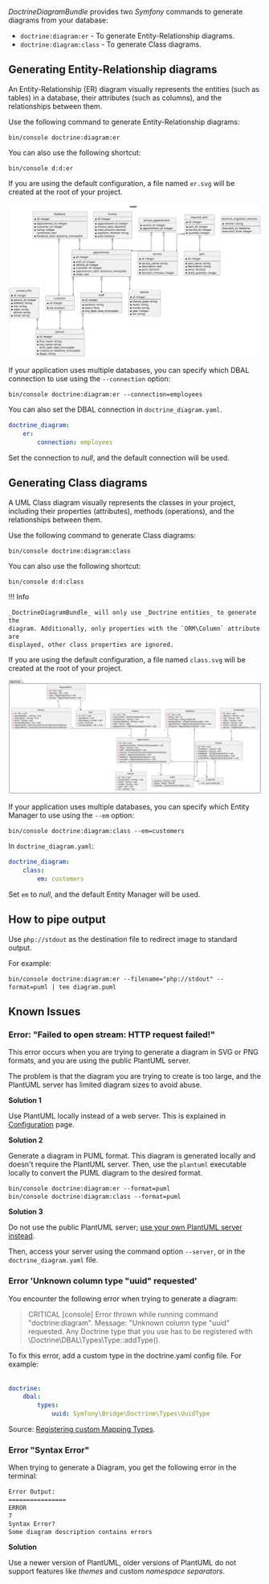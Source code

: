 _DoctrineDiagramBundle_ provides two _Symfony_ commands to generate diagrams
from your database:

* `doctrine:diagram:er` - To generate Entity-Relationship diagrams.
* `doctrine:diagram:class` - To generate Class diagrams.

## Generating Entity-Relationship diagrams

An Entity-Relationship (ER) diagram visually represents the entities (such as
tables) in a database, their attributes (such as columns), and the relationships
between them.

Use the following command to generate Entity-Relationship diagrams:

```console
bin/console doctrine:diagram:er
```

You can also use the following shortcut:

```console
bin/console d:d:er
```

If you are using the default configuration, a file named `er.svg` will be
created at the root of your project.

![er diagram](images/er.svg)

If your application uses multiple databases, you can specify which DBAL
connection to use using the `--connection` option:

```console
bin/console doctrine:diagram:er --connection=employees
```

You can also set the DBAL connection in `doctrine_diagram.yaml`.

```yaml
doctrine_diagram:
    er:
        connection: employees
```

Set the connection to _null_, and the default connection will be used.

## Generating Class diagrams

A UML Class diagram visually represents the classes in your project, including
their properties (attributes), methods (operations), and the relationships
between them.

Use the following command to generate Class diagrams:

```console
bin/console doctrine:diagram:class
```

You can also use the following shortcut:

```console
bin/console d:d:class
```

!!! Info

    _DoctrineDiagramBundle_ will only use _Doctrine entities_ to generate the
    diagram. Additionally, only properties with the `ORM\Column` attribute are
    displayed, other class properties are ignored.

If you are using the default configuration, a file named `class.svg` will be
created at the root of your project.

![er diagram](images/class.svg)

If your application uses multiple databases, you can specify which Entity
Manager to use using the `--em` option:

```console
bin/console doctrine:diagram:class --em=customers
```

In `doctrine_diagram.yaml`:

```yaml
doctrine_diagram:
    class:
        em: customers
```

Set `em` to _null_, and the default Entity Manager will be used.

## How to pipe output

Use `php://stdout` as the destination file to redirect image to standard output.

For example:

```console
bin/console doctrine:diagram:er --filename="php://stdout" --format=puml | tee diagram.puml
```

## Known Issues

### Error: "Failed to open stream: HTTP request failed!"

This error occurs when you are trying to generate a diagram in SVG or PNG
formats, and you are using the public PlantUML server.

The problem is that the diagram you are trying to create is too large, and the
PlantUML server has limited diagram sizes to avoid abuse.

**Solution 1**

Use PlantUML locally instead of a web server. This is explained
in [Configuration](configuration.md) page.

**Solution 2**

Generate a diagram in PUML format. This diagram is generated locally and doesn't
require the PlantUML server. Then, use the `plantuml` executable locally to
convert the PUML diagram to the desired format.

```console
bin/console doctrine:diagram:er --format=puml
bin/console doctrine:diagram:class --format=puml
```

**Solution 3**

Do not use the public PlantUML
server; [use your own PlantUML server instead](./plantuml.md).

Then, access your server using the command option `--server`, or in the
`doctrine_diagram.yaml` file.

### Error 'Unknown column type "uuid" requested'

You encounter the following error when trying to generate a diagram:

> CRITICAL  [console] Error thrown while running command "doctrine:diagram".
> Message: "Unknown column type "uuid" requested. Any Doctrine type that you use
> has to be registered with \Doctrine\DBAL\Types\Type::addType().

To fix this error, add a custom type in the doctrine.yaml config file.
For example:

```yaml

doctrine:
    dbal:
        types:
            uuid: Symfony\Bridge\Doctrine\Types\UuidType
```

Source: [Registering custom Mapping Types](https://symfony.com/doc/current/doctrine/dbal.html#registering-custom-mapping-types).

### Error "Syntax Error"

When trying to generate a Diagram, you get the following error in the terminal:

```console
Error Output:
================
ERROR
7
Syntax Error?
Some diagram description contains errors
```

**Solution**

Use a newer version of PlantUML, older versions of PlantUML do not support
features like _themes_ and custom _namespace separators_.
